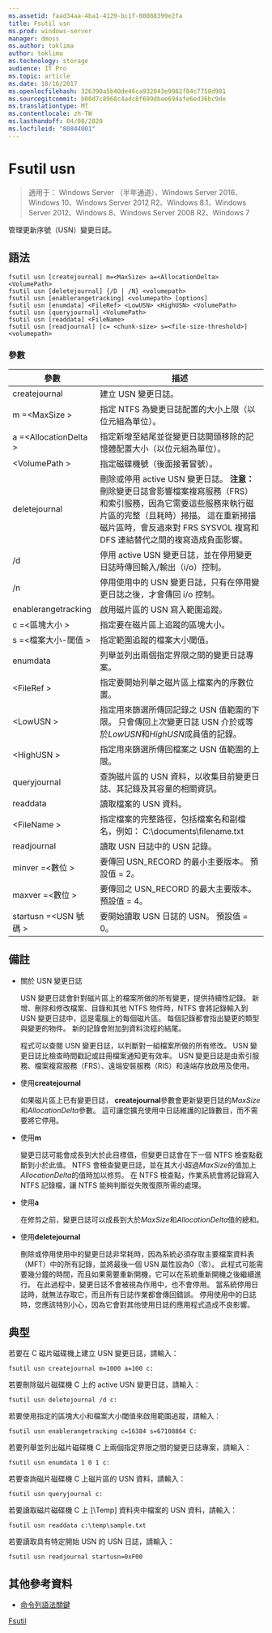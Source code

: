 ```yaml
---
ms.assetid: faad34aa-4ba1-4129-bc1f-08088399e2fa
title: Fsutil usn
ms.prod: windows-server
manager: dmoss
ms.author: toklima
author: toklima
ms.technology: storage
audience: IT Pro
ms.topic: article
ms.date: 10/16/2017
ms.openlocfilehash: 326390a5b40de46ca932043e9982f84c7758d901
ms.sourcegitcommit: b00d7c8968c4adc8f699dbee694afe6ed36bc9de
ms.translationtype: MT
ms.contentlocale: zh-TW
ms.lasthandoff: 04/08/2020
ms.locfileid: "80844001"
---
```

# <a name="fsutil-usn"></a>Fsutil usn
>適用于： Windows Server （半年通道）、Windows Server 2016、Windows 10、Windows Server 2012 R2、Windows 8.1、Windows Server 2012、Windows 8、Windows Server 2008 R2、Windows 7

管理更新序號（USN）變更日誌。

## <a name="syntax"></a>語法

```
fsutil usn [createjournal] m=<MaxSize> a=<AllocationDelta> <VolumePath>
fsutil usn [deletejournal] {/D | /N} <volumepath>
fsutil usn [enablerangetracking] <volumepath> [options]
fsutil usn [enumdata] <FileRef> <LowUSN> <HighUSN> <VolumePath>
fsutil usn [queryjournal] <VolumePath>
fsutil usn [readdata] <FileName>
fsutil usn [readjournal] [c= <chunk-size> s=<file-size-threshold>] <volumepath>
```

### <a name="parameters"></a>參數

|參數|描述|
|-------------|---------------|
|createjournal|建立 USN 變更日誌。|
|m =\<MaxSize >|指定 NTFS 為變更日誌配置的大小上限（以位元組為單位）。|
|a =\<AllocationDelta >|指定新增至結尾並從變更日誌開頭移除的記憶體配置大小（以位元組為單位）。|
|\<VolumePath >|指定磁碟機號（後面接著冒號）。|
|deletejournal|刪除或停用 active USN 變更日誌。 **注意：** 刪除變更日誌會影響檔案複寫服務（FRS）和索引服務，因為它需要這些服務來執行磁片區的完整（且耗時）掃描。 這在重新掃描磁片區時，會反過來對 FRS SYSVOL 複寫和 DFS 連結替代之間的複寫造成負面影響。|
|/d|停用 active USN 變更日誌，並在停用變更日誌時傳回輸入/輸出（i/o）控制。|
|/n|停用使用中的 USN 變更日誌，只有在停用變更日誌之後，才會傳回 i/o 控制。|
|enablerangetracking|啟用磁片區的 USN 寫入範圍追蹤。|
|c =\<區塊大小 >|指定要在磁片區上追蹤的區塊大小。|
|s =\<檔案大小-閾值 >|指定範圍追蹤的檔案大小閾值。|
|enumdata|列舉並列出兩個指定界限之間的變更日誌專案。|
|\<FileRef >|指定要開始列舉之磁片區上檔案內的序數位置。|
|\<LowUSN >|指定用來篩選所傳回記錄之 USN 值範圍的下限。 只會傳回上次變更日誌 USN 介於或等於*LowUSN*和*HighUSN*成員值的記錄。|
|\<HighUSN >|指定用來篩選所傳回檔案之 USN 值範圍的上限。|
|queryjournal|查詢磁片區的 USN 資料，以收集目前變更日誌、其記錄及其容量的相關資訊。|
|readdata|讀取檔案的 USN 資料。|
|\<FileName >|指定檔案的完整路徑，包括檔案名和副檔名，例如： C:\documents\filename.txt|
|readjournal|讀取 USN 日誌中的 USN 記錄。|
|minver =\<數位 >|要傳回 USN_RECORD 的最小主要版本。 預設值 = 2。|
|maxver =\<數位 >|要傳回之 USN_RECORD 的最大主要版本。 預設值 = 4。|
|startusn =\<USN 號碼 >|要開始讀取 USN 日誌的 USN。 預設值 = 0。|


## <a name="remarks"></a>備註

-   關於 USN 變更日誌

    USN 變更日誌會針對磁片區上的檔案所做的所有變更，提供持續性記錄。 新增、刪除和修改檔案、目錄和其他 NTFS 物件時，NTFS 會將記錄輸入到 USN 變更日誌中，這是電腦上的每個磁片區。 每個記錄都會指出變更的類型與變更的物件。 新的記錄會附加到資料流程的結尾。

    程式可以查閱 USN 變更日誌，以判斷對一組檔案所做的所有修改。 USN 變更日誌比檢查時間戳記或註冊檔案通知更有效率。 USN 變更日誌是由索引服務、檔案複寫服務（FRS）、遠端安裝服務（RIS）和遠端存放啟用及使用。

-   使用**createjournal**

    如果磁片區上已有變更日誌， **createjournal**參數會更新變更日誌的*MaxSize*和*AllocationDelta*參數。 這可讓您擴充使用中日誌維護的記錄數目，而不需要將它停用。

-   使用**m**

    變更日誌可能會成長到大於此目標值，但變更日誌會在下一個 NTFS 檢查點截斷到小於此值。 NTFS 會檢查變更日誌，並在其大小超過*MaxSize*的值加上*AllocationDelta*的值時加以修剪。 在 NTFS 檢查點，作業系統會將記錄寫入 NTFS 記錄檔，讓 NTFS 能夠判斷從失敗復原所需的處理。

-   使用**a**

    在修剪之前，變更日誌可以成長到大於*MaxSize*和*AllocationDelta*值的總和。

-   使用**deletejournal**

    刪除或停用使用中的變更日誌非常耗時，因為系統必須存取主要檔案資料表（MFT）中的所有記錄，並將最後一個 USN 屬性設為0（零）。 此程式可能需要幾分鐘的時間，而且如果需要重新開機，它可以在系統重新開機之後繼續進行。 在此過程中，變更日誌不會被視為作用中，也不會停用。 當系統停用日誌時，就無法存取它，而且所有日誌作業都會傳回錯誤。 停用使用中的日誌時，您應該特別小心，因為它會對其他使用日誌的應用程式造成不良影響。

## <a name="examples"></a><a name="BKMK_examples"></a>典型
若要在 C 磁片磁碟機上建立 USN 變更日誌，請輸入：

```
fsutil usn createjournal m=1000 a=100 c:
```

若要刪除磁片磁碟機 C 上的 active USN 變更日誌，請輸入：

```
fsutil usn deletejournal /d c:
```

若要使用指定的區塊大小和檔案大小閾值來啟用範圍追蹤，請輸入：

```
fsutil usn enablerangetracking c=16384 s=67108864 C:
```

若要列舉並列出磁片磁碟機 C 上兩個指定界限之間的變更日誌專案，請輸入：

```
fsutil usn enumdata 1 0 1 c:
```

若要查詢磁片磁碟機 C 上磁片區的 USN 資料，請輸入：

```
fsutil usn queryjournal c:
```

若要讀取磁片磁碟機 C 上 [\Temp] 資料夾中檔案的 USN 資料，請輸入：

```
fsutil usn readdata c:\temp\sample.txt
```

若要讀取具有特定開始 USN 的 USN 日誌，請輸入：

```
fsutil usn readjournal startusn=0xF00
```

## <a name="additional-references"></a>其他參考資料
- [命令列語法關鍵](command-line-syntax-key.md)

[Fsutil](Fsutil.md)


